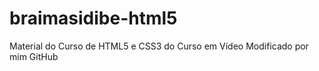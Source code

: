 # braimasidibe-html5
 Material do Curso de HTML5 e CSS3 do Curso em Vídeo
 Modificado por mim GitHub
